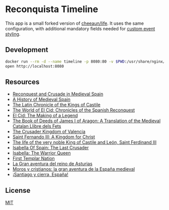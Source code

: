 # Reconquista Timeline

This app is a small forked version of [cheeaun/life](https://github.com/cheeaun/life). It uses the same configuration, with additional mandatory fields needed for [custom event styling](./timeline.css).


Development
-----------

```bash
docker run --rm -d --name timeline -p 8080:80 -v $PWD:/usr/share/nginx/html nginx
open http://localhost:8080
```

Resources
-----------
* [Reconquest and Crusade in Medieval Spain](https://www.amazon.com/Reconquest-Crusade-Medieval-Spain-Middle-ebook/dp/B00B4FJ9J8/)
* [A History of Medieval Spain](https://www.amazon.com/gp/product/B00GKFJAPK)
* [The Latin Chronicle of the Kings of Castile](https://www.amazon.com/Chronicle-Castile-Medieval-Renaissance-Studies/dp/0866982787)
* [The World of El Cid: Chronicles of the Spanish Reconquest](https://www.amazon.com/world-Cid-Chronicles-Reconquest-Manchester/dp/0719052262)
* [El Cid: The Making of a Legend](https://www.amazon.com/El-Cid-Making-M-Trow/dp/0750939095)
* [The Book of Deeds of James I of Aragon: A Translation of the Medieval Catalan Llibre dels Fets](https://www.amazon.com/Deeds-James-Aragon-Crusade-Translation/dp/1409401502)
* [The Crusader Kingdom of Valencia](https://libro.uca.edu/ck/crusader.htm)
* [Saint Fernando III: A Kingdom for Christ](https://www.amazon.com/Saint-Fernando-III-Kingdom-Christ/dp/0979630118)
* [The life of the very noble King of Castile and León, Saint Ferdinand III](https://www.amazon.com/Life-Very-Noble-Castile-Ferdinand/dp/1877905097)
* [Isabella Of Spain: The Last Crusader](https://www.amazon.com/Isabella-Spain-William-Thomas-Walsh-ebook/dp/B01JHP4H0C)
* [Isabella: The Warrior Queen ](https://www.amazon.com/Isabella-Warrior-Queen-Kirstin-Downey/dp/0307742164)
* [First Templar Nation](https://www.amazon.com/First-Templar-Nation-Knights-Created/dp/1620556545)
* [La Gran aventura del reino de Asturias](https://www.amazon.com/gp/product/B00692A95O)
* [Moros y cristianos: la gran aventura de la España medieval](https://www.amazon.com/Moros-cristianos-aventura-medieval-Divulgativa-ebook/dp/B005Z9N9JK)
* [¡Santiago y cierra, España!](https://www.amazon.com/gp/product/B00F35II1U)

License
-------

[MIT](http://cheeaun.mit-license.org/)

